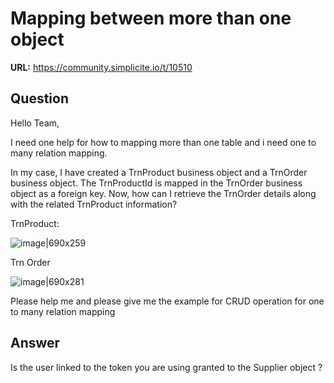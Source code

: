 # Mapping between more than one object

**URL:** https://community.simplicite.io/t/10510

## Question
Hello Team,

   I need one help for how to mapping more than one table and i need one to many relation mapping.

In my case, I have created a TrnProduct business object and a TrnOrder business object. The TrnProductId is mapped in the TrnOrder business object as a foreign key. Now, how can I retrieve the TrnOrder details along with the related TrnProduct information?

TrnProduct:

![image|690x259](upload://bRlMXgTj8EThyOSJuHVVIoR0h1D.png)

Trn Order

![image|690x281](upload://es6fTMuUF3qIspgTX6XRBHaT2RN.png)

Please help me and please give me the example for CRUD operation for one to many relation mapping

## Answer
Is the user linked to the token you are using granted to the Supplier object ?
